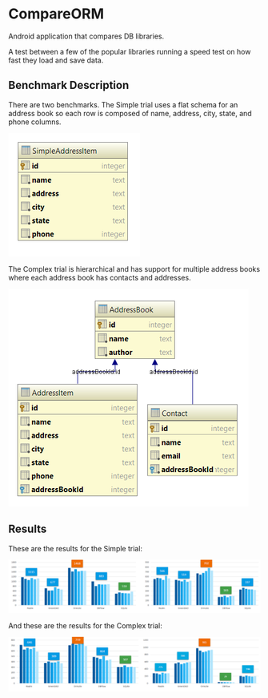 # CompareORM
Android application that compares DB libraries.

A test between a few of the popular libraries running a speed test on how fast they load and save data.

## Benchmark Description

There are two benchmarks.  The Simple trial uses a flat schema for an address book so each row is composed of name, address, city, state, and phone columns.  

![Simple Address Item Schema](db_comorm(1).png "Simple Address Item Schema")

The Complex trial is hierarchical and has support for multiple address books where each address book has contacts and addresses.

![Address Book Schema](db_comorm(2).png "Address Book Schema")

## Results

These are the results for the Simple trial:

![Simple Trial](simple_test.PNG "Simple Trial")

And these are the results for the Complex trial:

![Complex Trial](complex_test.PNG "Complex Trial")
